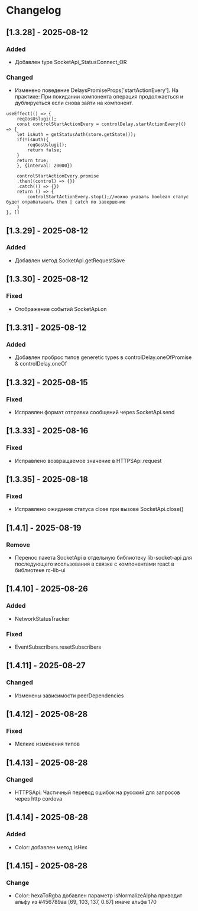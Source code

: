 # Changelog

## [1.3.28] - 2025-08-12

### Added
- Добавлен type SocketApi_StatusConnect_OR

### Changed
- Изменено поведение DelaysPromiseProps['startActionEvery']. 
   На практике: При покидании компонента операция продолжаеться и дублируеться если снова зайти на компонент. 

```tsx
useEffect(() => {
    reqGosUslugi();
    const controlStartActionEvery = controlDelay.startActionEvery(() => {
    let isAuth = getStatusAuth(store.getState());
    if(!isAuth){ 
        reqGosUslugi();
        return false;
    }
    return true;
    }, {interval: 20000})

    controlStartActionEvery.promise
    .then((control) => {})
    .catch(() => {})
    return () => {
        controlStartActionEvery.stop();//можно указать boolean статус будет отрабатывать then | catch по завершению
    }
}, []
```
   
## [1.3.29] - 2025-08-12
### Added
- Добавлен метод SocketApi.getRequestSave

## [1.3.30] - 2025-08-12
### Fixed
- Отображение событий SocketApi.on

## [1.3.31] - 2025-08-12
### Added
- Добавлен проброс типов generetic types в controlDelay.oneOfPromise & controlDelay.oneOf 

## [1.3.32] - 2025-08-15
### Fixed
- Исправлен формат отправки сообщений через SocketApi.send 

## [1.3.33] - 2025-08-16
### Fixed
- Исправлено возвращаемое значение в HTTPSApi.request

## [1.3.35] - 2025-08-18
### Fixed
- Исправлено ожидание статуса close при вызове SocketApi.close()

## [1.4.1] - 2025-08-19
### Remove
- Перенос пакета SocketApi в отдельную библиотеку lib-socket-api для последующего исользования в связке с компонентами react в библиотеке  rc-lib-ui

## [1.4.10] - 2025-08-26
### Added
- NetworkStatusTracker
### Fixed
- EventSubscribers.resetSubscribers

## [1.4.11] - 2025-08-27
### Changed
- Изменены зависимости peerDependencies

## [1.4.12] - 2025-08-28
### Fixed
- Мелкие изменения типов

## [1.4.13] - 2025-08-28
### Changed
- HTTPSApi: Частичный перевод ошибок на русский для запросов через http cordova
## [1.4.14] - 2025-08-28
### Added
- Color: добавлен метод isHex
## [1.4.15] - 2025-08-28
### Change
- Color: hexaToRgba добавлен параметр isNormalizeAlpha приводит альфу из #456789aa [69, 103, 137, 0.67] иначе альфа 170
